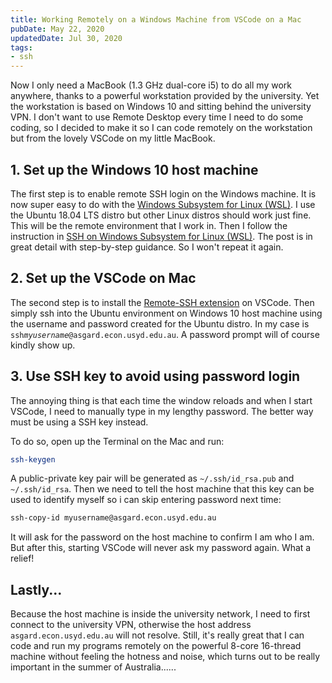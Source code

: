 ```yaml
---
title: Working Remotely on a Windows Machine from VSCode on a Mac
pubDate: May 22, 2020
updatedDate: Jul 30, 2020
tags:
- ssh
---
```


Now I only need a MacBook (1.3 GHz dual-core i5) to do all my work anywhere, thanks to a powerful workstation provided by the university. Yet the workstation is based on Windows 10 and sitting behind the university VPN. I don't want to use Remote Desktop every time I need to do some coding, so I decided to make it so I can code remotely on the workstation but from the lovely VSCode on my little MacBook.

## 1. Set up the Windows 10 host machine

The first step is to enable remote SSH login on the Windows machine. It is now super easy to do with the [Windows Subsystem for Linux (WSL)](https://docs.microsoft.com/en-us/windows/wsl/about). I use the Ubuntu 18.04 LTS distro but other Linux distros should work just fine. This will be the remote environment that I work in. Then I follow the instruction in [SSH on Windows Subsystem for Linux (WSL)](https://www.illuminiastudios.com/dev-diaries/ssh-on-windows-subsystem-for-linux/). The post is in great detail with step-by-step guidance. So I won't repeat it again.

## 2. Set up the VSCode on Mac

The second step is to install the [Remote-SSH extension](https://marketplace.visualstudio.com/items?itemName=ms-vscode-remote.remote-ssh) on VSCode. Then simply ssh into the Ubuntu environment on Windows 10 host machine using the username and password created for the Ubuntu distro. In my case is `ssh`*`myusername`*`@asgard.econ.usyd.edu.au`. A password prompt will of course kindly show up.

## 3. Use SSH key to avoid using password login

The annoying thing is that each time the window reloads and when I start VSCode, I need to manually type in my lengthy password. The better way must be using a SSH key instead.

To do so, open up the Terminal on the Mac and run:

```bash
ssh-keygen
```

A public-private key pair will be generated as `~/.ssh/id_rsa.pub` and `~/.ssh/id_rsa`. Then we need to tell the host machine that this key can be used to identify myself so i can skip entering password next time:

```bash
ssh-copy-id myusername@asgard.econ.usyd.edu.au
```

It will ask for the password on the host machine to confirm I am who I am. But after this, starting VSCode will never ask my password again. What a relief!

## Lastly...

Because the host machine is inside the university network, I need to first connect to the university VPN, otherwise the host address `asgard.econ.usyd.edu.au` will not resolve. Still, it's really great that I can code and run my programs remotely on the powerful 8-core 16-thread machine without feeling the hotness and noise, which turns out to be really important in the summer of Australia......
